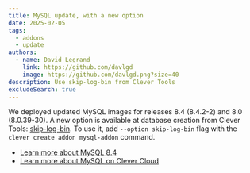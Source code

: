 ```yaml
---
title: MySQL update, with a new option
date: 2025-02-05
tags:
  - addons
  - update
authors:
  - name: David Legrand
    link: https://github.com/davlgd
    image: https://github.com/davlgd.png?size=40
description: Use skip-log-bin from Clever Tools
excludeSearch: true
---
```


We deployed updated MySQL images for releases 8.4 (8.4.2-2) and 8.0 (8.0.39-30). A new option is available at database creation from Clever Tools: [skip-log-bin](https://dev.mysql.com/doc/refman/8.4/en/replication-options-binary-log.html#option_mysqld_log-bin). To use it, add `--option skip-log-bin` flag with the `clever create addon mysql-addon` command.

* [Learn more about MySQL 8.4](https://www.percona.com/blog/mysql-8-4-first-peek/)
* [Learn more about MySQL on Clever Cloud](/developers/doc/addons/mysql/)
